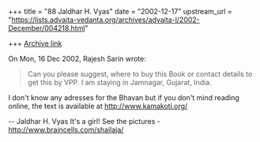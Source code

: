 +++
title = "88 Jaldhar H. Vyas"
date = "2002-12-17"
upstream_url = "https://lists.advaita-vedanta.org/archives/advaita-l/2002-December/004218.html"

+++
[Archive link](https://lists.advaita-vedanta.org/archives/advaita-l/2002-December/004218.html)

On Mon, 16 Dec 2002, Rajesh Sarin wrote:

> Can you please suggest, where to buy this Book or contact details to get
> this by VPP. I am staying in Jamnagar, Gujarat, India.

I don't know any adresses for the Bhavan but if you don't mind reading
online, the text is available at http://www.kamakoti.org/

--
Jaldhar H. Vyas <jaldhar at braincells.com>
It's a girl! See the pictures - http://www.braincells.com/shailaja/

